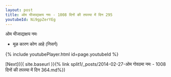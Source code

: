 ```yaml
---
layout: post
title: ओम भीजाद्याक्षय नमः - 1008 दिनों की तपस्या में दिन 295
youtubeId: Ni9gpZerYEg
---
```

 
 
 ओम भीजाद्याक्षय नमः  
 
 -  मूळ कारण कोण आहे (निसर्ग) 
 
  
 
  
 
 
 
 
 
 


{% include youtubePlayer.html id=page.youtubeId %}
 
[Next]({{ site.baseurl }}{% link  split1/_posts/2014-02-27-ओम गोवठमा नमः - 1008 दिनों की तपस्या में दिन 364.md%})
 
